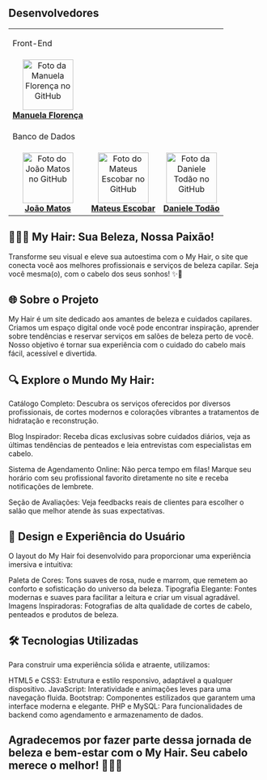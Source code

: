 
## Desenvolvedores
<table>
  <tr>
    <td colspan='5'>
      <p>Front-End</p>
    </td>
  </tr>
    <td align="center">
      <a href="https://github.com/manuflorenca" title="GitHub da Manuela Florença">
        <img src="https://avatars.githubusercontent.com/u/160082556?v=4" width="100px;" alt="Foto da Manuela Florença no GitHub"/><br>
        <b>Manuela Florença</b>
      </a>
    </td>
  <tr>
    <td colspan='5'>
      <p>Banco de Dados</p>
       <tr>
    <td align="center">
      <a href="https://github.com/OJoaoMatos" title="GitHub do João Matos">
        <img src="https://avatars.githubusercontent.com/u/174015355?v=4" width="100px;" alt="Foto do João Matos no GitHub"/><br>
        <b>João Matos</b>
      </a>
    </td>
    <td align="center">
      <a href="https://github.com/Oescobarm" title="GitHub do Mateus Escobar">
        <img src="https://avatars.githubusercontent.com/u/174015474?v=4" width="100px;" alt="Foto do Mateus Escobar no GitHub"/><br>
        <b>Mateus Escobar</b>
      </a>
    </td>
     <td align="center">
      <a href="https://github.com/Danisouza2" title="GitHub da Daniele Todão">
        <img src="https://avatars.githubusercontent.com/u/168936904?v=4" width="100px;" alt="Foto da Daniele Todão no GitHub"/><br>
        <b>Daniele Todão</b>
      </a>
    </td>
  </tr>
    </td>
  </tr>
  
</table>

## 💇‍♀️🌟 My Hair: Sua Beleza, Nossa Paixão!
Transforme seu visual e eleve sua autoestima com o My Hair, o site que conecta você aos melhores profissionais e serviços de beleza capilar.
Seja você mesma(o), com o cabelo dos seus sonhos! ✨💖

## 🌐 Sobre o Projeto
My Hair é um site dedicado aos amantes de beleza e cuidados capilares. Criamos um espaço digital onde você pode encontrar inspiração, aprender sobre tendências e reservar serviços em salões de beleza perto de você. Nosso objetivo é tornar sua experiência com o cuidado do cabelo mais fácil, acessível e divertida.

##  🔍 Explore o Mundo My Hair:
Catálogo Completo: Descubra os serviços oferecidos por diversos profissionais, de cortes modernos e colorações vibrantes a tratamentos de hidratação e reconstrução.


Blog Inspirador: Receba dicas exclusivas sobre cuidados diários, veja as últimas tendências de penteados e leia entrevistas com especialistas em cabelo.


Sistema de Agendamento Online: Não perca tempo em filas! Marque seu horário com seu profissional favorito diretamente no site e receba notificações de lembrete.


Seção de Avaliações: Veja feedbacks reais de clientes para escolher o salão que melhor atende às suas expectativas.


##  🎨 Design e Experiência do Usuário
O layout do My Hair foi desenvolvido para proporcionar uma experiência imersiva e intuitiva:

Paleta de Cores: Tons suaves de rosa, nude e marrom, que remetem ao conforto e sofisticação do universo da beleza.
Tipografia Elegante: Fontes modernas e suaves para facilitar a leitura e criar um visual agradável.
Imagens Inspiradoras: Fotografias de alta qualidade de cortes de cabelo, penteados e produtos de beleza.

##  🛠️ Tecnologias Utilizadas
Para construir uma experiência sólida e atraente, utilizamos:

HTML5 e CSS3: Estrutura e estilo responsivo, adaptável a qualquer dispositivo.
JavaScript: Interatividade e animações leves para uma navegação fluida.
Bootstrap: Componentes estilizados que garantem uma interface moderna e elegante.
PHP e MySQL: Para funcionalidades de backend como agendamento e armazenamento de dados.

## Agradecemos por fazer parte dessa jornada de beleza e bem-estar com o My Hair. Seu cabelo merece o melhor! 💇‍♀️💖


